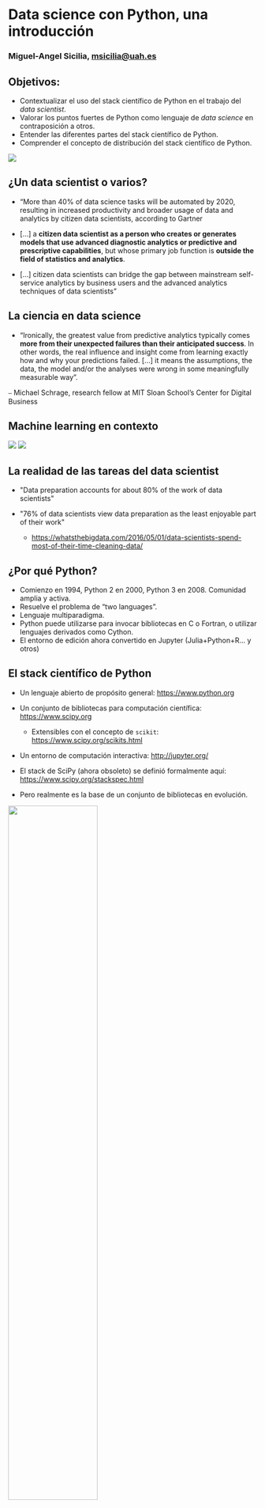 # Data science con Python, una introducción
### Miguel-Angel Sicilia, msicilia@uah.es

## Objetivos:
* Contextualizar el uso del stack científico de Python en el trabajo del *data scientist*.
* Valorar los puntos fuertes de Python como lenguaje de *data science* en contraposición a otros.
* Entender las diferentes partes del stack científico de Python.
* Comprender el concepto de distribución del stack científico de Python.

<img src="http://i.imgur.com/aoz1BJy.jpg">  

## ¿Un data scientist o varios?

* “More than 40% of data science tasks will be automated by 2020, resulting in increased productivity and broader usage of data and analytics by citizen data scientists, according to Gartner


* […] a **citizen data scientist as a person who creates or generates models that use advanced diagnostic analytics or predictive and prescriptive capabilities**, but whose primary job function is **outside the field of statistics and analytics**.

* […] citizen data scientists can bridge the gap between mainstream self-service analytics by business users and the advanced analytics techniques of data scientists”

## La ciencia en data science

* “Ironically, the greatest value from predictive analytics typically comes **more from their unexpected failures than their anticipated success**. In other words, the real influence and insight come from learning exactly how and why your predictions failed. […] it means the assumptions, the data, the model and/or the analyses were wrong in some meaningfully measurable way”.

⎯ Michael Schrage, research fellow at MIT Sloan School’s Center for Digital Business


## Machine learning en contexto

<img src="https://cdn-images-1.medium.com/max/1600/0*N1_npW--J0N1d_3o.">

<img src="https://blogs.gartner.com/smarterwithgartner/files/2015/10/EmergingTech_Graphic.png">

## La realidad de las tareas del data scientist

* "Data preparation accounts for about 80% of the work of data scientists"

* "76% of data scientists view data preparation as the least enjoyable part of their work"
    * https://whatsthebigdata.com/2016/05/01/data-scientists-spend-most-of-their-time-cleaning-data/

## ¿Por qué Python?

* Comienzo en 1994, Python 2 en 2000, Python 3 en 2008. Comunidad amplia y activa.
* Resuelve el problema de “two languages”.
* Lenguaje multiparadigma.
* Python puede utilizarse para invocar bibliotecas en C o Fortran, o utilizar lenguajes derivados como Cython.
* El entorno de edición ahora convertido en Jupyter (Julia+Python+R... y otros)


## El stack científico de Python

* Un lenguaje abierto de propósito general: https://www.python.org 
* Un conjunto de bibliotecas para computación científica: https://www.scipy.org
  * Extensibles con el concepto de `scikit`: https://www.scipy.org/scikits.html
* Un entorno de computación interactiva: http://jupyter.org/

* El stack de SciPy (ahora obsoleto) se definió formalmente aquí: https://www.scipy.org/stackspec.html
* Pero realmente es la base de un conjunto de bibliotecas en evolución.


<img width="60%" src="https://devopedia.org/images/article/60/7938.1587985662.jpg">

## Elementos fundamentales

* Basado en <code>numpy</code>: arrays y matrices <br>
* Algunas bibliotecas utilizan <code>pandas</code> que nos proprociona <code>DataFrames</code>.<br>
  * Ambas bibliotecas descritas por McKinney (segunda ed.)
  * Más recientemente, descrito por VanderPlas (2017)
  
<table border="0">
<tr><td><img width="200" src="https://covers.oreillystatic.com/images/0636920050896/lrg.jpg"></td>
<td><img width="200" src="https://jakevdp.github.io/PythonDataScienceHandbook/figures/PDSH-cover.png"></td>
</tr>
</table>

## ¿Qué es la programación científica?

* Estilo de programación centrado en la manipulación de vectores y matrices.
  * La mayoría de las operaciones comunes están ya encapsuladas como funciones y **vectorizadas**.
  * El código suele ser conciso y hacer un uso limitado de estructuras de control.
  * La eficiencia de operaciones importa, cuando el tamaño de los datos crece.
* Orientado a la fase analítica, no a producir código profesional para entornos de operaciones.


# ¿Qué tipo de datos?
* Normalmente tratamos datos tabulares o bien series temporales.
* Datos como texto o imágenes se "traducen" a ese formato tabular.


* Algunas bibliotecas asumen que tenemos "tidy data", que puede definirse como:
    * Each variable you measure should be in one column.
    * Each different observation of that variable should be in a different row.
    * There should be one table for each "kind" of variable.
    * If you have multiple tables, they should include a column in the table that allows them to be linked.

<img src="http://garrettgman.github.io/images/tidy-4.png">

<img src="https://r4ds.had.co.nz/images/tidy-8.png">

## Ubicando las diferentes tareas

<img src="http://www.havlena.net/wp-content/uploads/5-crisp-dm.png" width="800">

## ¿Qué es Anaconda?

* Es una distribución de SciPy, del mismo modo que Ubuntu es una distribución de Linux, e incluye a Jupyter.
* Incorpora un gestor de paquetes propio, denominado `conda`, que puede utilizarse en sustitución o como complemento a `pip`.

### Instalación de Anaconda

* https://docs.anaconda.com/anaconda/install/ 
